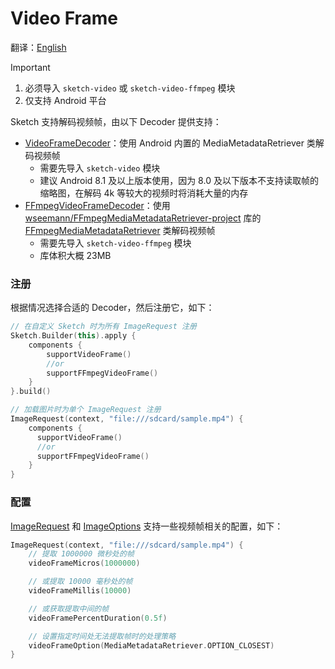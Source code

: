 # Video Frame

翻译：[English](video_frame.md)

> [!IMPORTANT]
> 1. 必须导入 `sketch-video` 或 `sketch-video-ffmpeg` 模块
> 2. 仅支持 Android 平台

Sketch 支持解码视频帧，由以下 Decoder 提供支持：

* [VideoFrameDecoder]：使用 Android 内置的 MediaMetadataRetriever 类解码视频帧
    * 需要先导入 `sketch-video` 模块
    * 建议 Android 8.1 及以上版本使用，因为 8.0 及以下版本不支持读取帧的缩略图，在解码 4k
      等较大的视频时将消耗大量的内存
* [FFmpegVideoFrameDecoder]：使用 [wseemann/FFmpegMediaMetadataRetriever-project][FFmpegMediaMetadataRetriever-project] 库的 [FFmpegMediaMetadataRetriever] 类解码视频帧
    * 需要先导入 `sketch-video-ffmpeg` 模块
    * 库体积大概 23MB

### 注册

根据情况选择合适的 Decoder，然后注册它，如下：

```kotlin
// 在自定义 Sketch 时为所有 ImageRequest 注册
Sketch.Builder(this).apply {
    components {
        supportVideoFrame()
        //or
        supportFFmpegVideoFrame()
    }
}.build()

// 加载图片时为单个 ImageRequest 注册
ImageRequest(context, "file:///sdcard/sample.mp4") {
    components {
      supportVideoFrame()
      //or
      supportFFmpegVideoFrame()
    }
}
```

### 配置

[ImageRequest] 和 [ImageOptions] 支持一些视频帧相关的配置，如下：

```kotlin
ImageRequest(context, "file:///sdcard/sample.mp4") {
    // 提取 1000000 微秒处的帧
    videoFrameMicros(1000000)

    // 或提取 10000 毫秒处的帧
    videoFrameMillis(10000)

    // 或获取提取中间的帧
    videoFramePercentDuration(0.5f)

    // 设置指定时间处无法提取帧时的处理策略
    videoFrameOption(MediaMetadataRetriever.OPTION_CLOSEST)
}
```

[FFmpegMediaMetadataRetriever-project]: https://github.com/wseemann/FFmpegMediaMetadataRetriever

[FFmpegMediaMetadataRetriever]: https://github.com/wseemann/FFmpegMediaMetadataRetriever/blob/master/core/src/main/kotlin/wseemann/media/FFmpegMediaMetadataRetriever.java

[VideoFrameDecoder]: ../../sketch-video/src/main/kotlin/com/github/panpf/sketch/decode/VideoFrameDecoder.kt

[FFmpegVideoFrameDecoder]: ../../sketch-video-ffmpeg/src/main/kotlin/com/github/panpf/sketch/decode/FFmpegVideoFrameDecoder.kt

[ImageRequest]: ../../sketch-core/src/commonMain/kotlin/com/github/panpf/sketch/request/ImageRequest.kt

[ImageOptions]: ../../sketch-core/src/commonMain/kotlin/com/github/panpf/sketch/request/ImageOptions.kt